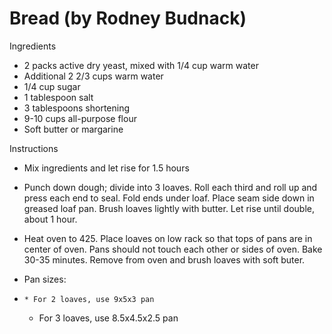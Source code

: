 # Bread (by Rodney Budnack)

Ingredients

* 2 packs active dry yeast, mixed with 1/4 cup warm water
* Additional 2 2/3 cups warm water
* 1/4 cup sugar
* 1 tablespoon salt
* 3 tablespoons shortening
* 9-10 cups all-purpose flour
* Soft butter or margarine

Instructions

* Mix ingredients and let rise for 1.5 hours

* Punch down dough; divide into 3 loaves. Roll each third and roll up and press each end to seal. Fold ends under loaf. Place seam side down in greased loaf pan. Brush loaves lightly with butter. Let rise until double, about 1 hour.

* Heat oven to 425. Place loaves on low rack so that tops of pans are in center of oven. Pans should not touch each other or sides of oven. Bake 30-35 minutes. Remove from oven and brush loaves with soft buter.

* Pan sizes:
*     * For 2 loaves, use 9x5x3 pan
    * For 3 loaves, use 8.5x4.5x2.5 pan
